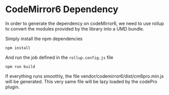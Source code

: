 # CodeMirror6 Dependency

In order to generate the dependency on codeMirror6, we need to use rollup to convert the modules provided by the library into a UMD bundle.

Simply install the npm dependencies

```
npm install
```

And run the job defined in the `rollup.config.js` file

```
npm run build
```

If everything runs smoothly, the file vendor/codemirror6/dist/cm6pro.min.js will be generated. This very same file will be lazy loaded by the codePro plugin.